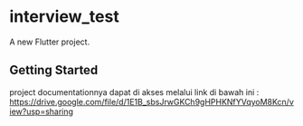 # interview_test

A new Flutter project.

## Getting Started

project documentationnya dapat di akses melalui link di bawah ini :
https://drive.google.com/file/d/1E1B_sbsJrwGKCh9gHPHKNfYVqyoM8Kcn/view?usp=sharing

